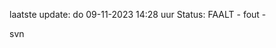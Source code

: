 laatste update: 
do 09-11-2023 14:28   uur 
Status: FAALT - fout - 
<div class="service R">svn</div>